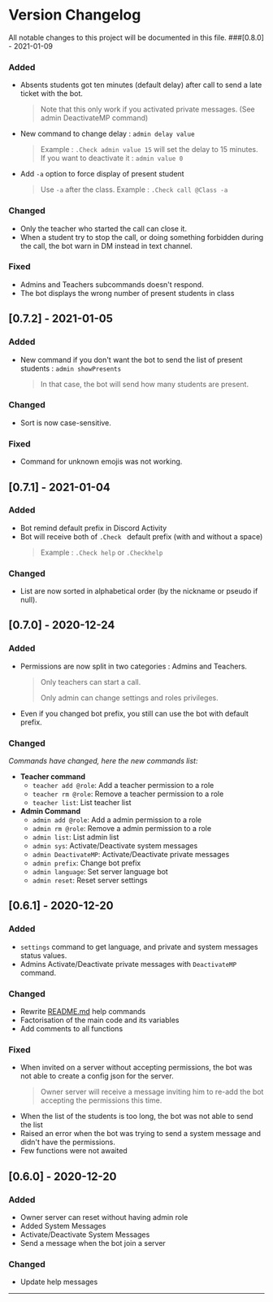 # Version Changelog 
All notable changes to this project will be documented in this file.
###[0.8.0] - 2021-01-09
### Added
* Absents students got ten minutes (default delay) after call to send a late ticket with the bot.
  > Note that this only work if you activated private messages. (See admin DeactivateMP command)
* New command to change delay : `admin delay value`
  > Example : `.Check admin value 15` will set the delay to 15 minutes.
  > If you want to deactivate it : `admin value 0`

* Add `-a` option to force display of present student
  > Use `-a` after the class. Example : `.Check call @Class -a`
### Changed
* Only the teacher who started the call can close it.
* When a student try to stop the call, or doing something forbidden during the call, the bot warn in DM instead in text channel.

### Fixed
* Admins and Teachers subcommands doesn't respond.
* The bot displays the wrong number of present students in class

## [0.7.2] - 2021-01-05
### Added
* New command if you don't want the bot to send the list of present students : `admin showPresents`
  > In that case, the bot will send how many students are present.
### Changed
* Sort is now case-sensitive.
### Fixed
* Command for unknown emojis was not working.

## [0.7.1] - 2021-01-04
### Added
* Bot remind default prefix in Discord Activity
* Bot will receive both of `.Check ` default prefix (with and without a space)
  > Example : `.Check help` or `.Checkhelp`
  
### Changed
* List are now sorted in alphabetical order (by the nickname or pseudo if null).

## [0.7.0] - 2020-12-24
### Added
* Permissions are now split in two categories : Admins and Teachers.
  >Only teachers can start a call.
  > 
  >Only admin can change settings and roles privileges.
* Even if you changed bot prefix, you still can use the bot with default prefix.
### Changed
_Commands have changed, here the new commands list:_ 
* **Teacher command**
  * `teacher add @role`: Add a teacher permission to a role
  * `teacher rm @role`: Remove a teacher permission to a role
  * `teacher list`: List teacher list
* **Admin Command**
  * `admin add @role`: Add a admin permission to a role
  * `admin rm @role`: Remove a admin permission to a role
  * `admin list`: List admin list
  * `admin sys`: Activate/Deactivate system messages
  * `admin DeactivateMP`: Activate/Deactivate private messages
  * `admin prefix`: Change bot prefix
  * `admin language`: Set server language bot
  * `admin reset`: Reset server settings
  

## [0.6.1] - 2020-12-20
### Added
* `settings` command to get language, and private and system messages status values.
* Admins Activate/Deactivate private messages with `DeactivateMP` command.
### Changed
* Rewrite [README.md](README.md) help commands
* Factorisation of the main code and its variables
* Add comments to all functions


### Fixed
* When invited on a server without accepting permissions, the bot was not able to create a config json for the server.
    > Owner server will receive a message inviting him to re-add the bot accepting the permissions this time.
* When the list of the students is too long, the bot was not able to send the list
* Raised an error when the bot was trying to send a system message and didn't have the permissions.
* Few functions were not awaited
## [0.6.0] - 2020-12-20
### Added

* Owner server can reset without having admin role
* Added System Messages
* Activate/Deactivate System Messages
* Send a message when the bot join a server 
### Changed
* Update help messages
-----------------